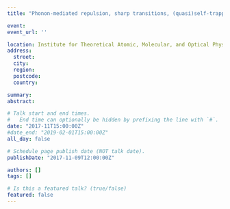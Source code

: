 ```yaml
---
title: "Phonon-mediated repulsion, sharp transitions, (quasi)self-trapping and repulsive bipolarons in the extended Peierls-Hubbard model"

event: 
event_url: ''

location: Institute for Theoretical Atomic, Molecular, and Optical Physics (ITAMP)
address:
  street: 
  city: 
  region: 
  postcode: 
  country: 

summary: 
abstract:

# Talk start and end times.
#   End time can optionally be hidden by prefixing the line with `#`.
date: "2017-11T15:00:00Z"
#date_end: "2019-02-01T15:00:00Z"
all_day: false

# Schedule page publish date (NOT talk date).
publishDate: "2017-11-09T12:00:00Z"

authors: []
tags: []

# Is this a featured talk? (true/false)
featured: false
---
```

